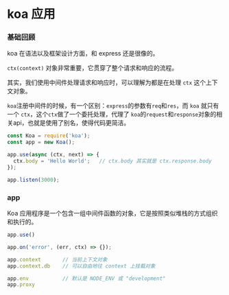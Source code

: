 # koa 应用

### 基础回顾

koa 在语法以及框架设计方面，和 express 还是很像的。

`ctx(context)` 对象非常重要，它贯穿了整个请求和响应的流程。

其实，我们使用中间件处理请求和响应时，可以理解为都是在处理 `ctx` 这个上下文对象。

`koa`注册中间件的时候，有一个区别：`express`的参数有`req`和`res`，而 `koa` 就只有一个 `ctx`，这个`ctx`做了一个委托处理，代理了 `koa`的`request`和`response`对象的相关api，也就是使用了别名，使得代码更简洁。

``` javascript
const Koa = require('koa');
const app = new Koa();

app.use(async (ctx, next) => {
  ctx.body = 'Hello World';   // ctx.body 其实就是 ctx.response.body
});

app.listen(3000);
```

### app

Koa 应用程序是一个包含一组中间件函数的对象，它是按照类似堆栈的方式组织和执行的。

``` javascript
app.use()

app.on('error', (err, ctx) => {});

app.context       // 当前上下文对象
app.context.db    // 可以自由地往 context 上挂载对象

app.env           // 默认是 NODE_ENV 或 "development"
app.proxy 
```
